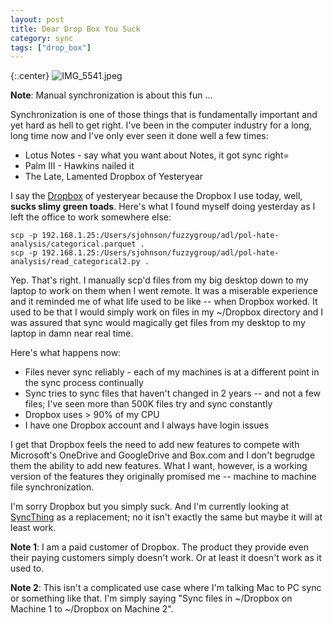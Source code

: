 ```yaml
---
layout: post
title: Dear Drop Box You Suck
category: sync
tags: ["drop_box"]
---
```

{:.center}
![IMG_5541.jpeg](/blog/assets/IMG_5541.jpeg)

**Note**: Manual synchronization is about this fun ...


Synchronization is one of those things that is fundamentally important and yet hard as hell to get right.  I've been in the computer industry for a long, long time now and I've only ever seen it done well a few times:

* Lotus Notes - say what you want about Notes, it got sync right=
* Palm III - Hawkins nailed it
* The Late, Lamented Dropbox of Yesteryear

I say the [Dropbox](https://www.dropbox.com/) of yesteryear because the Dropbox I use today, well, **sucks slimy green toads**.  Here's what I found myself doing yesterday as I left the office to work somewhere else:

    scp -p 192.168.1.25:/Users/sjohnson/fuzzygroup/adl/pol-hate-analysis/categorical.parquet .
    scp -p 192.168.1.25:/Users/sjohnson/fuzzygroup/adl/pol-hate-analysis/read_categorical2.py .

Yep.  That's right.  I manually scp'd files from my big desktop down to my laptop to work on them when I went remote.  It was a miserable experience and it reminded me of what life used to be like -- when Dropbox worked.  It used to be that I would simply work on files in my ~/Dropbox directory and I was assured that sync would magically get files from my desktop to my laptop in damn near real time.  

Here's what happens now:

* Files never sync reliably - each of my machines is at a different point in the sync process continually
* Sync tries to sync files that haven't changed in 2 years -- and not a few files; I've seen more than 500K files try and sync constantly
* Dropbox uses > 90% of my CPU
* I have one Dropbox account and I always have login issues

I get that Dropbox feels the need to add new features to compete with Microsoft's OneDrive and GoogleDrive and Box.com and I don't begrudge them the ability to add new features.  What I want, however, is a working version of the features they originally promised me -- machine to machine file synchronization.

I'm sorry Dropbox but you simply suck.  And I'm currently looking at [SyncThing](https://syncthing.net/) as a replacement; no it isn't exactly the same but maybe it will at least work.

**Note 1**: I am a paid customer of Dropbox.  The product they provide even their paying customers simply doesn't work.  Or at least it doesn't work as it used to.

**Note 2**: This isn't a complicated use case where I'm talking Mac to PC sync or something like that.  I'm simply saying "Sync files in ~/Dropbox on Machine 1 to ~/Dropbox on Machine 2".  